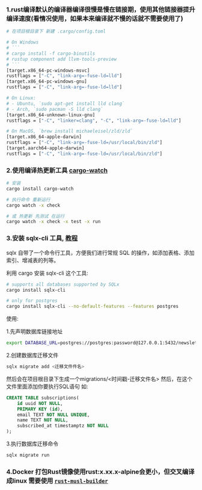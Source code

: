 ### 1.rust编译默认的编译器编译很慢是慢在链接期，使用其他链接器提升编译速度(看情况使用，如果本来编译就不慢的话就不需要使用了)
```bash
# 在项目根目录下 新建 .cargo/config.toml

# On Windows
# ```
# cargo install -f cargo-binutils
# rustup component add llvm-tools-preview
# ```
[target.x86_64-pc-windows-msvc]
rustflags = ["-C", "link-arg=-fuse-ld=lld"]
[target.x86_64-pc-windows-gnu]
rustflags = ["-C", "link-arg=-fuse-ld=lld"]

# On Linux:
# - Ubuntu, `sudo apt-get install lld clang`
# - Arch, `sudo pacman -S lld clang`
[target.x86_64-unknown-linux-gnu]
rustflags = ["-C", "linker=clang", "-C", "link-arg=-fuse-ld=lld"]

# On MacOS, `brew install michaeleisel/zld/zld`
[target.x86_64-apple-darwin]
rustflags = ["-C", "link-arg=-fuse-ld=/usr/local/bin/zld"]
[target.aarch64-apple-darwin]
rustflags = ["-C", "link-arg=-fuse-ld=/usr/local/bin/zld"]

```

### 2.使用编译热更新工具 [cargo-watch](https://crates.io/crates/cargo-watch)
```bash
# 安装
cargo install cargo-watch

# 执行命令 重新运行
cargo watch -x check

# 或 热更新 先测试 在运行
cargo watch -x check -x test -x run
```


### 3.安装 sqlx-cli 工具, [教程](https://zhuanlan.zhihu.com/p/377943210)
sqlx 自带了一个命令行工具，方便我们进行常规 SQL 的操作，如添加表格、添加索引、增减表的列等。

利用 cargo 安装 sqlx-cli 这个工具:
```bash
# supports all databases supported by SQLx
cargo install sqlx-cli

# only for postgres
cargo install sqlx-cli --no-default-features --features postgres
```

使用:

1.先声明数据库链接地址
```bash
export DATABASE_URL=postgres://postgres:password@127.0.0.1:5432/newsletter
```
2.创建数据库迁移文件
```bash
sqlx migrate add <迁移文件件名>
```
然后会在项目根目录下生成一个migrations/<时间戳-迁移文件名>
然后，在这个文件里面添加你要执行SQL语句
如:
```sql
CREATE TABLE subscriptions(
	id uuid NOT NULL,
	PRIMARY KEY (id),
	email TEXT NOT NULL UNIQUE,
	name TEXT NOT NULL,
	subscribed_at timestamptz NOT NULL
);
```

3.执行数据库迁移命令
```bash
sqlx migrate run
```

### 4.Docker 打包Rust镜像使用rust:x.xx.x-alpine会更小，但交叉编译成linux 需要使用 [`rust-musl-builder`](https://github.com/emk/rust-musl-builder)
